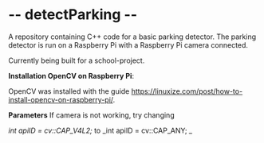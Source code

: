 # -- detectParking --

A repository containing C++ code for a basic parking detector. The parking detector is run on a Raspberry Pi with a Raspberry Pi camera connected.

Currently being built for a school-project.

**Installation OpenCV on Raspberry Pi**:

OpenCV was installed with the guide https://linuxize.com/post/how-to-install-opencv-on-raspberry-pi/. 

**Parameters**
If camera is not working, try changing

_int apiID = cv::CAP_V4L2;_
to
_int apiID = cv::CAP_ANY; _
